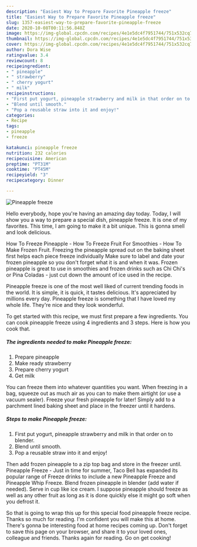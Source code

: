 ```yaml
---
description: "Easiest Way to Prepare Favorite Pineapple freeze"
title: "Easiest Way to Prepare Favorite Pineapple freeze"
slug: 1357-easiest-way-to-prepare-favorite-pineapple-freeze
date: 2020-10-08T00:11:56.848Z
image: https://img-global.cpcdn.com/recipes/4e1e5dc4f7951744/751x532cq70/pineapple-freeze-recipe-main-photo.jpg
thumbnail: https://img-global.cpcdn.com/recipes/4e1e5dc4f7951744/751x532cq70/pineapple-freeze-recipe-main-photo.jpg
cover: https://img-global.cpcdn.com/recipes/4e1e5dc4f7951744/751x532cq70/pineapple-freeze-recipe-main-photo.jpg
author: Dora Wise
ratingvalue: 3.4
reviewcount: 8
recipeingredient:
- " pineapple"
- " strawberry"
- " cherry yogurt"
- " milk"
recipeinstructions:
- "First put yogurt, pineapple strawberry and milk in that order on to blender."
- "Blend until smooth."
- "Pop a reusable straw into it and enjoy!"
categories:
- Recipe
tags:
- pineapple
- freeze

katakunci: pineapple freeze 
nutrition: 232 calories
recipecuisine: American
preptime: "PT31M"
cooktime: "PT45M"
recipeyield: "3"
recipecategory: Dinner

---
```



![Pineapple freeze](https://img-global.cpcdn.com/recipes/4e1e5dc4f7951744/751x532cq70/pineapple-freeze-recipe-main-photo.jpg)

Hello everybody, hope you're having an amazing day today. Today, I will show you a way to prepare a special dish, pineapple freeze. It is one of my favorites. This time, I am going to make it a bit unique. This is gonna smell and look delicious.

How To Freeze Pineapple - How To Freeze Fruit For Smoothies - How To Make Frozen Fruit. Freezing the pineapple spread out on the baking sheet first helps each piece freeze individually Make sure to label and date your frozen pineapple so you don&#39;t forget what it is and when it was. Frozen pineapple is great to use in smoothies and frozen drinks such as Chi Chi&#39;s or Pina Coladas - just cut down the amount of ice used in the recipe.

Pineapple freeze is one of the most well liked of current trending foods in the world. It is simple, it is quick, it tastes delicious. It's appreciated by millions every day. Pineapple freeze is something that I have loved my whole life. They're nice and they look wonderful.


To get started with this recipe, we must first prepare a few ingredients. You can cook pineapple freeze using 4 ingredients and 3 steps. Here is how you cook that.

<!--inarticleads1-->

##### The ingredients needed to make Pineapple freeze:

1. Prepare  pineapple
1. Make ready  strawberry
1. Prepare  cherry yogurt
1. Get  milk


You can freeze them into whatever quantities you want. When freezing in a bag, squeeze out as much air as you can to make them airtight (or use a vacuum sealer). Freeze your fresh pineapple for later! Simply add to a parchment lined baking sheet and place in the freezer until it hardens. 

<!--inarticleads2-->

##### Steps to make Pineapple freeze:

1. First put yogurt, pineapple strawberry and milk in that order on to blender.
1. Blend until smooth.
1. Pop a reusable straw into it and enjoy!


Then add frozen pineapple to a zip top bag and store in the freezer until. Pineapple Freeze - Just in time for summer, Taco Bell has expanded its popular range of Freeze drinks to include a new Pineapple Freeze and Pineapple Whip Freeze. Blend frozen pineapple in blender (add water if needed). Serve in cup like ice cream. I suppose pineapple should freeze as well as any other fruit as long as it is done quickly else it might go soft when you defrost it. 

So that is going to wrap this up for this special food pineapple freeze recipe. Thanks so much for reading. I'm confident you will make this at home. There's gonna be interesting food at home recipes coming up. Don't forget to save this page on your browser, and share it to your loved ones, colleague and friends. Thanks again for reading. Go on get cooking!
